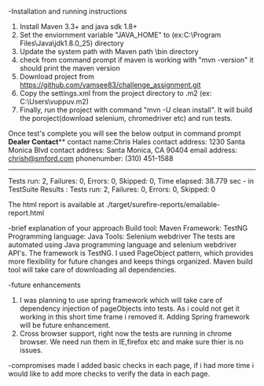 -Installation and running instructions
 1. Install Maven 3.3+ and java sdk 1.8+
 2. Set the enviornment variable "JAVA_HOME" to <Java installation>(ex:C:\Program Files\Java\jdk1.8.0_25) directory
 3. Update the system path with Maven path <Maven Installation>\bin directory
 4. check from command prompt if maven is working with "mvn -version" it should print the maven version
 5. Download project from https://github.com/vamsee83/challenge_assignment.git
 5. Copy the settings.xml from the project directory to <user home>\.m2 (ex: C:\Users\vuppuv\.m2)
 6. Finally, run the project with command "mvn -U clean install". It will build the poroject(download selenium, chromedriver etc) and run tests.
 
 Once test's complete you will see the below output in command prompt
 **********Dealer Contact************
contact name:Chris Hales
contact address: 1230 Santa Monica Blvd
contact address: Santa Monica, CA 90404
email address: chrish@smford.com
phonenumber: (310) 451-1588
**********************
Tests run: 2, Failures: 0, Errors: 0, Skipped: 0, Time elapsed: 38.779 sec - in TestSuite
Results :
Tests run: 2, Failures: 0, Errors: 0, Skipped: 0

The html report is available at ./target/surefire-reports/emailable-report.html

-brief explanation of your approach
Build tool: Maven
Framework: TestNG
Programming language: Java
Tools: Selenium webdriver
The tests are automated using Java programming language and selenium webdriver API's. The framework is TestNG. I used PageObject pattern, which provides more flexibility for future changes
and keeps things organized. 
Maven build tool will take care of downloading all dependencies.

-future enhancements
 1. I was planning to use spring framework which will take care of dependency injection of pageObjects into tests. As i could not get it working in this short time frame i removed it. Adding Spring framework will be future enhancement. 
 2. Cross browser support, right now the tests are running in chrome browser. We need run them in IE,firefox etc and make sure thier is no issues.
 
-compromises made
 I added basic checks in each page, if i had more time i would like to add more checks to verify the data in each page.
